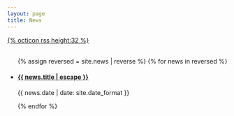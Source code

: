 ```yaml
---
layout: page
title: News
---
```


<div class="float-right">
<a href="/news.xml">
{% octicon rss height:32 %}
</a>
</div>
<br/>

<ul class="list-unstyled">
  {% assign reversed = site.news | reverse %}
  {% for news in reversed %}
    <li>
      <h4><a href="{{ news.url }}">{{ news.title | escape }}</a></h4>
      <p class="text-muted text-info">
        <time datetime="{{ news.date | date_to_xmlschema }}">
                            {{ news.date | date: site.date_format }}
                        </time>                           
      </p>      
    </li>
  {% endfor %}
</ul>